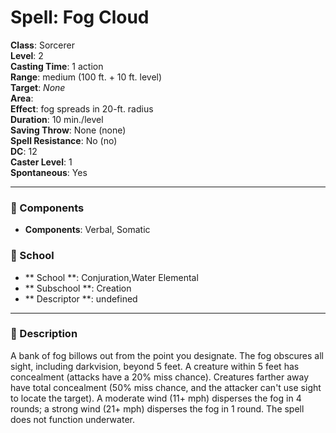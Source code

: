
# Spell: Fog Cloud
**Class**: Sorcerer  
**Level**: 2  
**Casting Time**: 1 action  
**Range**: medium (100 ft. + 10 ft. level)  
**Target**: _None_  
**Area**:   
**Effect**: fog spreads in 20-ft. radius  
**Duration**: 10 min./level  
**Saving Throw**: None (none)  
**Spell Resistance**: No (no)  
**DC**: 12  
**Caster Level**: 1  
**Spontaneous**: Yes

---

### 🔮 Components
- **Components**: Verbal, Somatic

### 🏫 School
- ** School **: Conjuration,Water Elemental
- ** Subschool **: Creation
- ** Descriptor **: undefined
---

### 📜 Description
A bank of fog billows out from the point you designate. The fog obscures all sight, including darkvision, beyond 5 feet. A creature within 5 feet has concealment (attacks have a 20% miss chance). Creatures farther away have total concealment (50% miss chance, and the attacker can't use sight to locate the target). A moderate wind (11+ mph) disperses the fog in 4 rounds; a strong wind (21+ mph) disperses the fog in 1 round. The spell does not function underwater.
